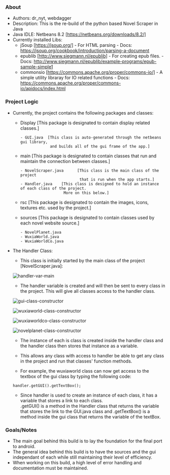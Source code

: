 ### About
 * Authors: dr_nyt, webdagger
 * Description: This is the re-build of the python based Novel Scraper in Java
 * Java IDLE: Netbeans 8.2 [https://netbeans.org/downloads/8.2/]
 * Currently installed Libs: 
      - jSoup [https://jsoup.org/] 
            - For HTML parsing
            - Docs: https://jsoup.org/cookbook/introduction/parsing-a-document
      - epublib [http://www.siegmann.nl/epublib]
            - For creating epub files.
            - Docs: http://www.siegmann.nl/epublib/example-programs/epub-sample-simple1
      - commonsio [https://commons.apache.org/proper/commons-io/]
            - A simple utility libraray for IO related functions
            - Docs: https://commons.apache.org/proper/commons-io/apidocs/index.html

### Project Logic
 * Currently, the project contains the following packages and classes:
      - Display [This package is designated to contain display related classes.]
      
            - GUI.java  [This class is auto-generated through the netbeans gui library,
                         and builds all of the gui frame of the app.]
            
      - main      [This package is designated to contain classes that run and maintain the connection between classes.]
      
            - NovelScraper.java      [This class is the main class of the project 
                                      that is run when the app starts.]
            - Handler.java    [This class is designed to hold an instance of each class of the project.
                               More on this below.]
            
      - rsc [This package is designated to contain the images, icons, textures etc. used by the project.]
      
      - sources   [This package is designated to contain classes used by each novel website source.]
      
            - NovelPlanet.java
            - WuxiaWorld.java
            - WuxiaWorldCo.java

 * The Handler Class:
      - This class is initially started by the main class of the project [NovelScraper.java]:
      
      ![handler-var-main](https://user-images.githubusercontent.com/41040912/59818275-42371780-9334-11e9-8f34-c46ea891381e.jpg)
      
      - The handler variable is created and will then be sent to every class in the project. This will give all classes access to the handler class.
      
      ![gui-class-constructor](https://user-images.githubusercontent.com/41040912/59818614-a4444c80-9335-11e9-8722-dca6c5264e88.jpg)
      
      ![wuxiaworld-class-constructor](https://user-images.githubusercontent.com/41040912/59818625-af977800-9335-11e9-8560-5ddf5553202c.jpg)
      
      ![wuxiaworldco-class-constructor](https://user-images.githubusercontent.com/41040912/59818628-b2926880-9335-11e9-8eb3-8792be8df47d.jpg)
      
      ![novelplanet-class-constructor](https://user-images.githubusercontent.com/41040912/59818631-b7efb300-9335-11e9-9e02-32386e00fa47.jpg)
      
      - The instance of each is class is created inside the handler class and the handler class then stores that instance as a variable.
      
      - This allows any class with access to handler be able to get any class in the project and run that classes' function methods.
            
      - For example, the wuxiaworld class can now get access to the textbox of the gui class by typing the following code:
      
      `handler.getGUI().getTextBox();`
            
      - Since handler is used to create an instance of each class, it has a variable that stores a link to each class.  
        .getGUI() is a method in the Handler class that returns the variable that stores the link to the GUI.java class 
        and .getTextBox() is a method inside the gui class that returns the variable of the textBox.
      


### Goals/Notes
 * The main goal behind this build is to lay the foundation for the final port to android.
 * The general idea behind this build is to have the sources and the gui independant of each while still maintaining their level of efficiency.
 * When working on this build, a high level of error handling and documentation must be maintained.

